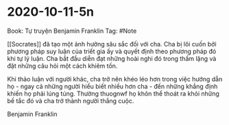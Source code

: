 # 2020-10-11-5n

Book: Tự truyện Benjamin Franklin
Tag: #Note

[[Socrates]] đã tạo một ảnh hưởng sâu sắc đối với cha. Cha bị lôi cuốn bởi phương pháp suy luận của triết gia ấy và quyết định theo phương pháp đó khi tự lý luận. Cha bắt đầu diễn đạt những hoài nghi đó trong thầm lặng và đặt những câu hỏi một cách khiêm tốn.

Khi thảo luận với người khác, cha trở nên khéo léo hơn trong việc hướng dẫn họ - ngay cả những người hiểu biết nhiều hơn cha - đến những khẳng định khiến họ phải lúng túng. Thường thuognwf họ khôn thể thoát ra khỏi những bế tắc đó và cha trở thành người thắng cuộc.

Benjamin Franklin
